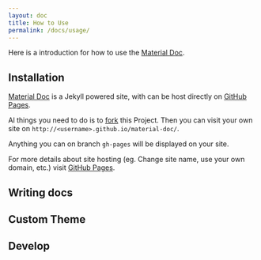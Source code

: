 ```yaml
---
layout: doc
title: How to Use
permalink: /docs/usage/
---
```


Here is a introduction for how to use the [Material Doc][material-doc].

## Installation

[Material Doc][material-doc] is a Jekyll powered site, with can be host directly on [GitHub Pages][github-pages].

Al things you need to do is to [fork][material-doc-code] this Project. Then you can visit your own site on `http://<username>.github.io/material-doc/`.

Anything you can on branch `gh-pages` will be displayed on your site.

For more details about site hosting (eg. Change site name, use your own domain, etc.) visit [GitHub Pages][github-pages].

## Writing docs

## Custom Theme

## Develop

[material-doc]: http://tankery.me/material-doc/
[material-doc-code]: https://github.com/tankery/material-doc
[github-pages]: http://tankery.me/material-doc/
